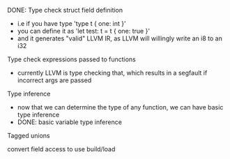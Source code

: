 DONE: Type check struct field definition
  - i.e if you have type 'type t { one: int }'
  - you can define it as 'let test: t = t { one: true }'
  - and it generates "valid" LLVM IR, as LLVM will willingly write an i8 to an i32

Type check expressions passed to functions
  - currently LLVM is type checking that, which results in a segfault if incorrect args are passed

Type inference
  - now that we can determine the type of any function, we can have basic type inference
  - DONE: basic variable type inference

Tagged unions

convert field access to use build/load
